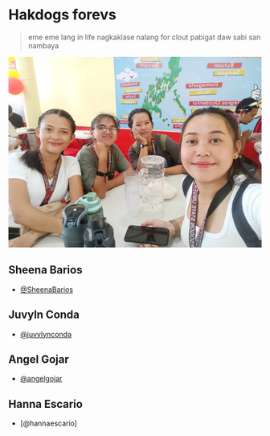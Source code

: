 # Hakdogs forevs
>eme eme lang in life
>nagkaklase nalang for clout
>pabigat daw sabi san nambaya

<img src="bebegurl.jpg">

## Sheena Barios

- [@SheenaBarios](https://github.com/SheenaBarios)

## Juvyln Conda
- [@juvylynconda](https://github.com/juvylynconda)

## Angel Gojar
- [@angelgojar](https://github.com/angelgojar)

## Hanna Escario
- [@hannaescario]